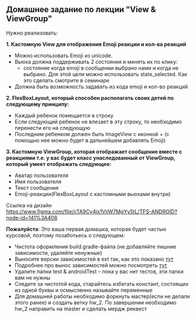 ## Домашнее задание по лекции "View & ViewGroup"

 Нужно реализовать:

**1. Кастомную View для отображения Emoji реакции и кол-ва реакций**
- Можно использовать Emoji из unicode.
- Вьюха должна поддерживать 2 состояния и менять их по клику:
    - состояние когда emoji в сообщении выбрано нами и когда не выбрано. Для этой цели можно использовать state_selected. Как это сделать смотрите в семинаре
- Должна быть возможность задавать из кода emoji и кол-во реакций

**2. FlexBoxLayout, который способен располагать своих детей по следующему принципу:**
- Каждый ребенок помещается в строку
- Если следующий ребенок не влезает в эту строку, то необходимо перенести его на следующую
- Последним ребенком должен быть ImageView с иконкой + (с помощью нее можно будет в дальнейшем добавлять Emoji)

**3. Кастомную ViewGroup, которая отображает сообщение вместе с реакциями т.е.
у вас будет класс унаследованный от ViewGroup, который умеет отображать следующее:**
- Аватар пользователя
- Имя пользователя
- Текст сообщения
- Emoji-реакции(FlexBoxLayout с кастомными вьюхами внутри)

Ссылка на дизайн https://www.figma.com/file/cTA9Cy4ix1VjiW7MgYy5tL/TFS-ANDROID?node-id=141%3A408

**Пожалуйста**:
Это ваша первая домашка, которая будет частью курсовой, поэтому позаботьесь о следующем:
- Чистота оформления build.gradle-файла (не добавляйте лишние зависимости, удаляйте ненужные)
- Выносите версии зависимостей в ext так, как это показано [тут](https://github.com/JakeWharton/SdkSearch/blob/master/build.gradle)
- Подробнее про вынос зависимостей можно посмотреть [тут](https://habr.com/ru/post/468959/)
- Удалите папки test & androidTest – пока у вас нет тестов, эти папки вам не нужны
- Следите за чистотой кода, старайтесь избегать констант, состоящих из одной буквы и осмысленно называйте переменные
- Для домашней работы необходимо форкнуть мастер(если не делали этого ранее) и создать ветку hw_2. По завершении необходимо hw_2 направить на master и сделать мердж реквест
